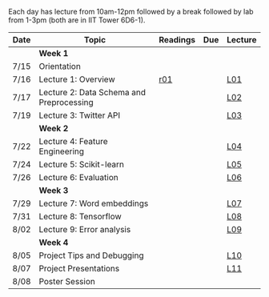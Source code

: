 Each day has lecture from 10am-12pm followed by a break followed by lab from 1-3pm (both are in IIT Tower 6D6-1).

| Date  | Topic                       | Readings                      | Due           | Lecture      |
| ----- |-----------------------------|-------------------------------|---------------|--------------|
|       | **Week 1**
| 7/15  | Orientation                               |                               |               |              |
| 7/16  | Lecture 1: Overview                       |  [r01](read/r-01.pdf)         |               |[L01](lec/l01)|
| 7/17  | Lecture 2: Data Schema and Preprocessing  |                               |               |[L02](lec/l02)|
| 7/19  | Lecture 3: Twitter API                    |                               |               |[L03](lec/l03)|
|       | **Week 2**
| 7/22  | Lecture 4: Feature Engineering            |                               |               |[L04](lec/l04)|
| 7/24  | Lecture 5: Scikit-learn                   |                               |               |[L05](lec/l05)|
| 7/26  | Lecture 6: Evaluation                     |                               |               |[L06](lec/l06)|
|       | **Week 3**
| 7/29  | Lecture 7: Word embeddings                |                               |               |[L07](lec/l07)|
| 7/31  | Lecture 8: Tensorflow                     |                               |               |[L08](lec/l08)|
| 8/02  | Lecture 9: Error analysis                 |                               |               |[L09](lec/l09)|
|       | **Week 4**
| 8/05  | Project Tips and Debugging                |                               |               |[L10](lec/l10)|
| 8/07  | Project Presentations                     |                               |               |[L11](lec/l11)|
| 8/08  | Poster Session                            |
